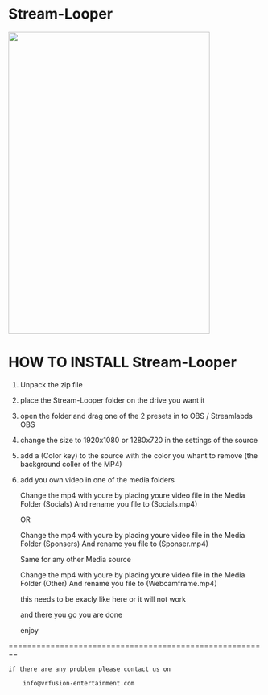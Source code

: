# Stream-Looper

 <img src="/StreamLooper.png" height="600" width="400">
 
# HOW TO INSTALL Stream-Looper

1. Unpack the zip file
2. place the Stream-Looper folder on the drive you want it 
2. open the folder and drag one of the 2 presets in to OBS / Streamlabds OBS 
3. change the size to 1920x1080 or 1280x720 in the settings of the source
4. add a (Color key) to the source with the color you whant to remove (the background coller of the MP4)
5. add you own video in one of the media folders 

    Change the mp4 with youre by placing youre video file in the Media Folder (Socials)
    And rename you file to (Socials.mp4)

    OR

    Change the mp4 with youre by placing youre video file in the Media Folder (Sponsers)
    And rename you file to (Sponser.mp4)

    Same for any other Media source

    Change the mp4 with youre by placing youre video file in the Media Folder (Other)
    And rename you file to (Webcamframe.mp4)

    this needs to be exacly like here or it will not work

    and there you go you are done 

    enjoy 
    
 ========================================================
 


    if there are any problem please contact us on 

        info@vrfusion-entertainment.com
